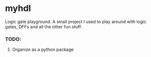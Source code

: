 # myhdl
Logic gate playground.
A small project I used to play around with logic gates, DFFs and all the other fun stuff.

### TODO:
1. Organize as a python package
